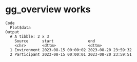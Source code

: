 # gg_overview works

    Code
      Plot$data
    Output
      # A tibble: 2 x 3
        Source      start               end                
        <chr>       <dttm>              <dttm>             
      1 Environment 2023-08-15 00:00:02 2023-08-20 23:59:32
      2 Participant 2023-08-15 00:00:01 2023-08-20 23:59:51

